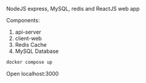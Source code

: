 NodeJS express, MySQL, redis and ReactJS web app

Components:

1. api-server
2. client-web
3. Redis Cache
4. MySQL Database

```bash
docker compose up
```
Open localhost:3000
